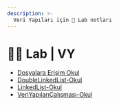 ```yaml
---
description: >-
  Veri Yapıları için 🔬 Lab notları
---
```


# 👩‍🔬 Lab \| VY

<!--YPackage.YGitbookIntegration-tarafından-otomatik-oluşturulmuştur-->

- [Dosyalara Erişim Okul](Dosyalara%20Eri%C5%9Fim%20Okul.c)
- [DoubleLinkedList-Okul](DoubleLinkedList-Okul.c)
- [LinkedList-Okul](LinkedList-Okul.c)
- [VeriYapılarıÇalışması-Okul](VeriYap%C4%B1lar%C4%B1%C3%87al%C4%B1%C5%9Fmas%C4%B1-Okul.c)

<!--YPackage.YGitbookIntegration-tarafından-otomatik-oluşturulmuştur-->
